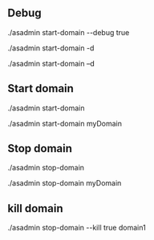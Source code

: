 ## Debug
./asadmin start-domain --debug true 

./asadmin start-domain -d

./asadmin start-domain –d


## Start domain
./asadmin start-domain

./asadmin start-domain myDomain

## Stop domain
./asadmin stop-domain

./asadmin stop-domain myDomain

## kill domain
./asadmin stop-domain --kill true domain1